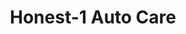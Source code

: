 ---
title: "Honest-1 Auto Care"
url: /south-daytona/honest-1-auto-care-south-ridgewood-avenue/
shop: Autowerkstatt
---
